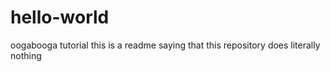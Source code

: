 # hello-world
oogabooga tutorial 
this is a readme saying that this repository does literally nothing
